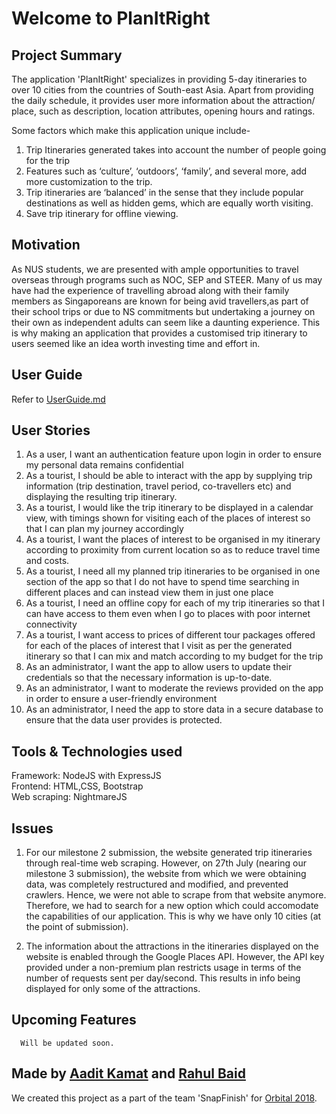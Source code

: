 # Welcome to PlanItRight


## Project Summary 


The application  'PlanItRight' specializes in providing 5-day itineraries to over 10 cities from the countries of South-east Asia. Apart from providing the daily schedule, it provides user more information about the attraction/ place, such as description, location attributes, opening hours and ratings. 

Some factors which make this application unique include- 
1. Trip Itineraries generated takes into account the  number of people going for the trip
2. Features such as ‘culture’, ‘outdoors’, ‘family’, and several more, add more customization to the trip.
3. Trip itineraries are ‘balanced’ in the sense that they include popular destinations as well as hidden gems, which are equally worth visiting.
4. Save trip itinerary for offline viewing.


## Motivation 


As NUS students, we are presented with ample opportunities to travel overseas through programs such as NOC, SEP and STEER. Many of us may have had the experience of  travelling abroad along with their family members as Singaporeans are known for being avid travellers,as part of their school trips or due to NS commitments but undertaking a journey on their own as independent adults can seem like a daunting experience. This is why making an application that provides a customised trip itinerary to users seemed like an idea worth investing time and effort in.


## User Guide

Refer to [UserGuide.md](./docs/UserGuide.md)

## User Stories 

1.  As a user, I want an authentication feature upon login in order to ensure my personal data remains confidential
2.  As a tourist, I should be able to interact with the app by supplying trip information (trip destination, travel period, co-travellers etc) and displaying the resulting trip itinerary.
3.  As a tourist, I would like the trip itinerary to be displayed in a calendar view, with timings shown for visiting each of the places of interest so that I can plan my journey accordingly
4.  As a tourist, I want the places of interest to be organised in my itinerary according to proximity from current location so as to reduce travel time and costs.
5.  As a tourist, I need all my planned trip itineraries to be organised in one section of the app so that I do not have to spend time searching in different places and can instead view them in just one place
6.  As a tourist, I need an offline copy for each of my trip itineraries so that I can have access to them even when I go to places with poor internet connectivity
7.  As a tourist, I want access to prices of different tour packages offered for each of the places of interest that I visit as per the generated itinerary so that I can mix and match according to my budget for the trip
8.  As an administrator, I want the app to allow users to update their credentials so that the necessary information is up-to-date.
9.  As an administrator, I want to moderate the reviews provided on the app in order to ensure a user-friendly environment
10. As an administrator, I need the app to store data in a secure database to ensure that the data user provides is protected.


## Tools & Technologies used
Framework: NodeJS with ExpressJS <br/>
Frontend: HTML,CSS, Bootstrap <br/>
Web scraping: NightmareJS


## Issues 

1.  For our milestone 2 submission, the website generated trip itineraries through real-time web scraping. However, on 27th July (nearing our milestone 3 submission), the website from which we were obtaining data, was
    completely restructured and modified, and prevented crawlers. Hence, we were not able to scrape from that website anymore. Therefore, we had to search for a new option which could accomodate the capabilities of our
    application. This is why we have only 10 cities (at the point of submission).

2.  The information about the attractions in the itineraries displayed on the website is enabled through the Google Places API. However, the API key provided under a non-premium plan restricts usage in terms of the number of requests sent per day/second. This results in info being displayed for only some of the attractions.


## Upcoming Features
        
      Will be updated soon.
   


## Made by [Aadit Kamat](https://github.com/aaditkamat) and [Rahul Baid](https://github.com/rahulb99) 

We created this project as a part of the team 'SnapFinish' for [Orbital 2018](https://orbital.comp.nus.edu.sg).
